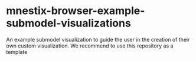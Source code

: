 # mnestix-browser-example-submodel-visualizations
An example submodel visualization to guide the user in the creation of their own custom visualization. We recommend to use this repository as a template
